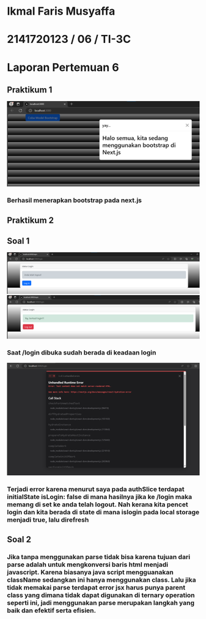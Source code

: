 # Ikmal Faris Musyaffa
# 2141720123 / 06 / TI-3C
# Laporan Pertemuan 6

## Praktikum 1
![gambar](images/p1-1.png)
### Berhasil menerapkan bootstrap pada next.js

## Praktikum 2
## Soal 1
![gambar](images/p2-1.png)
![gambar](images/p2-2.png)
### Saat /login dibuka sudah berada di keadaan login
![gambar](images/p2-3.png)
### Terjadi error karena menurut saya pada authSlice terdapat initialState isLogin: false di mana hasilnya jika ke /login maka memang di set ke anda telah logout. Nah kerana kita pencet login dan kita berada di state di mana islogin pada local storage menjadi true, lalu direfresh 

## Soal 2
### Jika tanpa menggunakan parse tidak bisa karena tujuan dari parse adalah untuk mengkonversi baris html menjadi javascript. Karena biasanya java script mengguanakan className sedangkan ini hanya menggunakan class. Lalu jika tidak memakai parse terdapat error jsx harus punya parent class yang dimana tidak dapat digunakan di ternary operation seperti ini, jadi menggunakan parse merupakan langkah yang baik dan efektif serta efisien.
